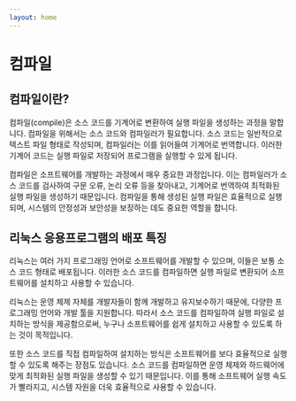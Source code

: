 ```yaml
---
layout: home
---
```


# 컴파일

## 컴파일이란?
컴파일(compile)은 소스 코드를 기계어로 변환하여 실행 파일을 생성하는 과정을 말합니다. 컴파일을 위해서는 소스 코드와 컴파일러가 필요합니다. 소스 코드는 일반적으로 텍스트 파일 형태로 작성되며, 컴파일러는 이를 읽어들여 기계어로 번역합니다. 이러한 기계어 코드는 실행 파일로 저장되어 프로그램을 실행할 수 있게 됩니다.

컴파일은 소프트웨어를 개발하는 과정에서 매우 중요한 과정입니다. 이는 컴파일러가 소스 코드를 검사하여 구문 오류, 논리 오류 등을 찾아내고, 기계어로 번역하여 최적화된 실행 파일을 생성하기 때문입니다. 컴파일을 통해 생성된 실행 파일은 효율적으로 실행되며, 시스템의 안정성과 보안성을 보장하는 데도 중요한 역할을 합니다.

## 리눅스 응용프로그램의 배포 특징
리눅스는 여러 가지 프로그래밍 언어로 소프트웨어를 개발할 수 있으며, 이들은 보통 소스 코드 형태로 배포됩니다. 이러한 소스 코드를 컴파일하면 실행 파일로 변환되어 소프트웨어를 설치하고 사용할 수 있습니다.

리눅스는 운영 체제 자체를 개발자들이 함께 개발하고 유지보수하기 때문에, 다양한 프로그래밍 언어와 개발 툴을 지원합니다. 따라서 소스 코드를 컴파일하여 실행 파일로 설치하는 방식을 제공함으로써, 누구나 소프트웨어를 쉽게 설치하고 사용할 수 있도록 하는 것이 목적입니다.

또한 소스 코드를 직접 컴파일하여 설치하는 방식은 소프트웨어를 보다 효율적으로 실행할 수 있도록 해주는 장점도 있습니다. 소스 코드를 컴파일하면 운영 체제와 하드웨어에 맞게 최적화된 실행 파일을 생성할 수 있기 때문입니다. 이를 통해 소프트웨어 실행 속도가 빨라지고, 시스템 자원을 더욱 효율적으로 사용할 수 있습니다.
